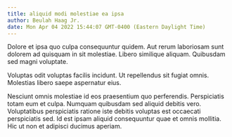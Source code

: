 ```yaml
---
title: aliquid modi molestiae ea ipsa
author: Beulah Haag Jr.
date: Mon Apr 04 2022 15:44:07 GMT-0400 (Eastern Daylight Time)
---
```

Dolore et ipsa quo culpa consequuntur quidem. Aut rerum laboriosam sunt dolorem ad quisquam in sit molestiae. Libero similique aliquam. Quibusdam sed magni voluptate.

 Voluptas odit voluptas facilis incidunt. Ut repellendus sit fugiat omnis. Molestias libero saepe aspernatur eius.

 Nesciunt omnis molestiae id eos praesentium quo perferendis. Perspiciatis totam eum et culpa. Numquam quibusdam sed aliquid debitis vero. Voluptatibus perspiciatis ratione iste debitis voluptas est occaecati perspiciatis sed. Id est ipsam aliquid consequuntur quae et omnis mollitia. Hic ut non et adipisci ducimus aperiam.